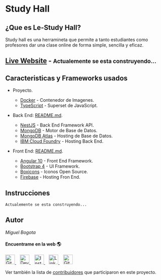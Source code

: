 # Study Hall

## ¿Que es Le-Study Hall?

Study hall es una herramineta que permite a tanto estudiantes como profesores dar una clase online de forma simple, sencilla y eficaz.

## [Live Website]() - <small>Actualemente se esta construyendo...</small>

## Caracteristicas y Frameworks usados

* Proyecto.
  - [Docker](https://www.docker.com) - Contenedor de Imagenes.
  - [TypeScript](https://www.typescriptlang.org/) - Superset de JavaScript.

* Back End: [README.md](https://github.com/miguelbogota/study-hall/tree/master/back-end).
  - [NestJS](https://nestjs.com) - Back End Framework API.
  - [MongoDB](https://www.mongodb.com) - Motor de Base de Datos.
  - [MongoDB Atlas](https://www.mongodb.com/cloud/atlas) - Hosting de Base de Datos.
  - [IBM Cloud Foundry](https://www.ibm.com/cloud/cloud-foundry) - Hosting Back End.

* Front End: [README.md](https://github.com/miguelbogota/study-hall/tree/master/front-end).
  - [Angular 10](https://angular.io) - Front End Framework.
  - [Bootstrap 4](https://getbootstrap.com) - UI Framework.
  - [Boxicons](https://boxicons.com) - Iconos Open Source.
  - [Firebase](https://firebase.google.com/docs/hosting) - Hosting Fron End.

## Instrucciones

`Actualemente se esta construyendo...`

## Autor

*Miguel Bogota*
#### Encuentrame en la web 🌎

<p>
  <a href="https://gitlab.com/miguelbogota">
    <img height="30" src="https://gitlab.com/miguelbogota/miguelbogota/-/raw/master/gitlab.png" alt="GitLab link to profile" />
  </a>&nbsp;&nbsp;

  <a href="https://dev.to/miguelbogota">
    <img height="30" src="https://gitlab.com/miguelbogota/miguelbogota/-/raw/master/dev.png" alt="Dev.to link to profile" />
  </a>&nbsp;&nbsp;

  <a href="https://instagram.com/migue_bogota/">
    <img height="30" src="https://gitlab.com/miguelbogota/miguelbogota/-/raw/master/instagram.jpg" alt="Instagram link to profile" />
  </a>&nbsp;&nbsp;

  <a href="https://linkedin.com/in/miguelbogota">
    <img height="30" src="https://gitlab.com/miguelbogota/miguelbogota/-/raw/master/linkedin.png" alt="LinkedIn link to profile" />
  </a>&nbsp;&nbsp;

  <a href="https://github.com/miguelbogota">
    <img height="30" src="https://gitlab.com/miguelbogota/miguelbogota/-/raw/master/github.png" alt="GitHub link to profile" />
  </a>
</p>

Ver también la lista de [contribuidores](https://github.com/miguelbogota/study-hall/graphs/contributors) que participaron en este proyecto.